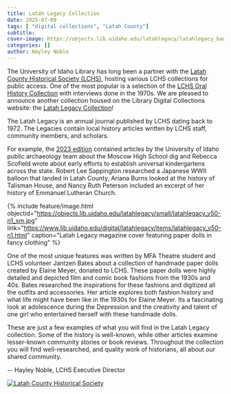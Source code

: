 ```yaml
---
title: Latah Legacy Collection
date: 2025-07-09
tags: [ "digital collections", "Latah County"]
subtitle: 
cover-image: https://objects.lib.uidaho.edu/latahlegacy/latahlegacy_banner_about.png
categories: []
author: Hayley Noble
---
```


The University of Idaho Library has long been a partner with the [Latah County Historical Society (LCHS)](https://www.latahcountyhistoricalsociety.org/), hosting various LCHS collections for public access.
One of the most popular is a selection of the [LCHS Oral History Collection](https://www.lib.uidaho.edu/digital/lcoh/) with interviews done in the 1970s. 
We are pleased to announce another collection housed on the Library Digital Collections website: the [Latah Legacy Collection](https://www.lib.uidaho.edu/digital/latahlegacy/)!

The Latah Legacy is an annual journal published by LCHS dating back to 1972. 
The Legacies contain local history articles written by LCHS staff, community members, and scholars.

For example, the [2023 edition](https://www.lib.uidaho.edu/digital/latahlegacy/items/latahlegacy_v50-n1.html) contained articles by the University of Idaho public archaeology team about the Moscow High School dig and Rebecca Scofield wrote about early efforts to establish universal kindergartens across the state. 
Robert Lee Sappington researched a Japanese WWII balloon that landed in Latah County, Ariana Burns looked at the history of Talisman House, and Nancy Ruth Peterson included an excerpt of her history of Emmanuel Lutheran Church. 

{% include feature/image.html objectid="https://objects.lib.uidaho.edu/latahlegacy/small/latahlegacy_v50-n1_sm.jpg" link="https://www.lib.uidaho.edu/digital/latahlegacy/items/latahlegacy_v50-n1.html" caption="Latah Legacy magazine cover featuring paper dolls in fancy clothing" %}

One of the most unique features was written by MFA Theatre student and LCHS volunteer Jantzen Bates about a collection of handmade paper dolls created by Elaine Meyer, donated to LCHS. These paper dolls were highly detailed and depicted film and comic book fashions from the 1930s and 40s. Bates researched the inspirations for these fashions and digitized all the outfits and accessories. Her article explores both fashion history and what life might have been like in the 1930s for Elaine Meyer. Its a fascinating look at adolescence during the Depression and the creativity and talent of one girl who entertained herself with these handmade dolls. 

These are just a few examples of what you will find in the Latah Legacy collection. Some of the history is well-known, while other articles examine lesser-known community stories or book reviews. Throughout the collection you will find well-researched, and quality work of historians, all about our shared community. 

-- Hayley Noble, LCHS Executive Director

<a href="https://www.latahcountyhistoricalsociety.org/" title="Latah County Historical Society"><img src="https://objects.lib.uidaho.edu/latahlegacy/LCHS_website_logo.webp" alt="Latah County Historical Society" class="img-fluid"></a>

